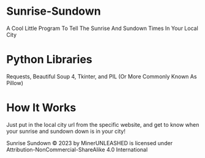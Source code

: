 # Sunrise-Sundown
 A Cool Little Program To Tell The Sunrise And Sundown Times In Your Local City

# Python Libraries
 Requests, Beautiful Soup 4, Tkinter, and PIL (Or More Commonly Known As Pillow)

# How It Works
 Just put in the local city url from the specific website, and get to know when your sunrise and sundown down is in your city!

Sunrise Sundown © 2023 by MinerUNLEASHED is licensed under Attribution-NonCommercial-ShareAlike 4.0 International 
